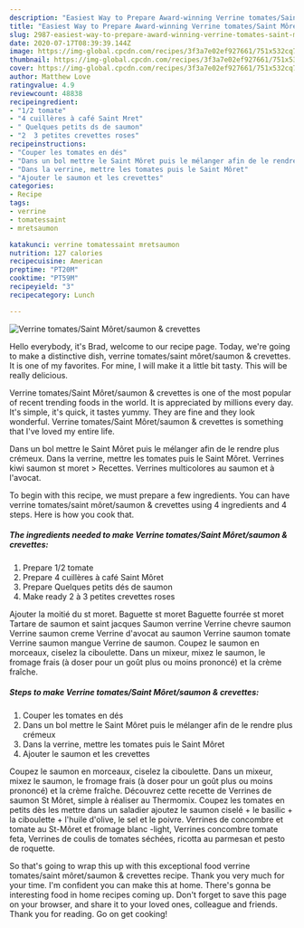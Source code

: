 ```yaml
---
description: "Easiest Way to Prepare Award-winning Verrine tomates/Saint Môret/saumon &amp;amp; crevettes"
title: "Easiest Way to Prepare Award-winning Verrine tomates/Saint Môret/saumon &amp;amp; crevettes"
slug: 2987-easiest-way-to-prepare-award-winning-verrine-tomates-saint-moret-saumon-and-amp-crevettes
date: 2020-07-17T08:39:39.144Z
image: https://img-global.cpcdn.com/recipes/3f3a7e02ef927661/751x532cq70/verrine-tomatessaint-moretsaumon-crevettes-photo-principale-de-la-recette.jpg
thumbnail: https://img-global.cpcdn.com/recipes/3f3a7e02ef927661/751x532cq70/verrine-tomatessaint-moretsaumon-crevettes-photo-principale-de-la-recette.jpg
cover: https://img-global.cpcdn.com/recipes/3f3a7e02ef927661/751x532cq70/verrine-tomatessaint-moretsaumon-crevettes-photo-principale-de-la-recette.jpg
author: Matthew Love
ratingvalue: 4.9
reviewcount: 48838
recipeingredient:
- "1/2 tomate"
- "4 cuillères à café Saint Mret"
- " Quelques petits ds de saumon"
- "2  3 petites crevettes roses"
recipeinstructions:
- "Couper les tomates en dés"
- "Dans un bol mettre le Saint Môret puis le mélanger afin de le rendre plus crémeux"
- "Dans la verrine, mettre les tomates puis le Saint Môret"
- "Ajouter le saumon et les crevettes"
categories:
- Recipe
tags:
- verrine
- tomatessaint
- mretsaumon

katakunci: verrine tomatessaint mretsaumon 
nutrition: 127 calories
recipecuisine: American
preptime: "PT20M"
cooktime: "PT59M"
recipeyield: "3"
recipecategory: Lunch

---
```



![Verrine tomates/Saint Môret/saumon &amp; crevettes](https://img-global.cpcdn.com/recipes/3f3a7e02ef927661/751x532cq70/verrine-tomatessaint-moretsaumon-crevettes-photo-principale-de-la-recette.jpg)

Hello everybody, it's Brad, welcome to our recipe page. Today, we're going to make a distinctive dish, verrine tomates/saint môret/saumon &amp; crevettes. It is one of my favorites. For mine, I will make it a little bit tasty. This will be really delicious.

Verrine tomates/Saint Môret/saumon &amp; crevettes is one of the most popular of recent trending foods in the world. It is appreciated by millions every day. It's simple, it's quick, it tastes yummy. They are fine and they look wonderful. Verrine tomates/Saint Môret/saumon &amp; crevettes is something that I've loved my entire life.

Dans un bol mettre le Saint Môret puis le mélanger afin de le rendre plus crémeux. Dans la verrine, mettre les tomates puis le Saint Môret. Verrines kiwi saumon st moret &gt; Recettes. Verrines multicolores au saumon et à l&#39;avocat.


To begin with this recipe, we must prepare a few ingredients. You can have verrine tomates/saint môret/saumon &amp; crevettes using 4 ingredients and 4 steps. Here is how you cook that.

<!--inarticleads1-->

##### The ingredients needed to make Verrine tomates/Saint Môret/saumon &amp; crevettes:

1. Prepare 1/2 tomate
1. Prepare 4 cuillères à café Saint Môret
1. Prepare  Quelques petits dés de saumon
1. Make ready 2 à 3 petites crevettes roses


Ajouter la moitié du st moret. Baguette st moret Baguette fourrée st moret Tartare de saumon et saint jacques Saumon verrine Verrine chevre saumon Verrine saumon creme Verrine d&#39;avocat au saumon Verrine saumon tomate Verrine saumon mangue Verrine de saumon. Coupez le saumon en morceaux, ciselez la ciboulette. Dans un mixeur, mixez le saumon, le fromage frais (à doser pour un goût plus ou moins prononcé) et la crème fraîche. 

<!--inarticleads2-->

##### Steps to make Verrine tomates/Saint Môret/saumon &amp; crevettes:

1. Couper les tomates en dés
1. Dans un bol mettre le Saint Môret puis le mélanger afin de le rendre plus crémeux
1. Dans la verrine, mettre les tomates puis le Saint Môret
1. Ajouter le saumon et les crevettes


Coupez le saumon en morceaux, ciselez la ciboulette. Dans un mixeur, mixez le saumon, le fromage frais (à doser pour un goût plus ou moins prononcé) et la crème fraîche. Découvrez cette recette de Verrines de saumon St Môret, simple à réaliser au Thermomix. Coupez les tomates en petits dès les mettre dans un saladier ajoutez le saumon ciselé + le basilic + la ciboulette + l&#39;huile d&#39;olive, le sel et le poivre. Verrines de concombre et tomate au St-Môret et fromage blanc -light, Verrines concombre tomate feta, Verrines de coulis de tomates séchées, ricotta au parmesan et pesto de roquette. 

So that's going to wrap this up with this exceptional food verrine tomates/saint môret/saumon &amp; crevettes recipe. Thank you very much for your time. I'm confident you can make this at home. There's gonna be interesting food in home recipes coming up. Don't forget to save this page on your browser, and share it to your loved ones, colleague and friends. Thank you for reading. Go on get cooking!
